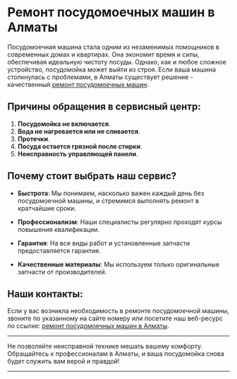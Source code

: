 # Ремонт посудомоечных машин в Алматы

Посудомоечная машина стала одним из незаменимых помощников в современных домах и квартирах. Она экономит время и силы, обеспечивая идеальную чистоту посуды. Однако, как и любое сложное устройство, посудомойка может выйти из строя. Если ваша машина столкнулась с проблемами, в Алматы существует решение - качественный [ремонт посудомоечных машин](https://1v.kz/almaty/dishwasher/remont-posudomoechnyh-mashin-almaty/).

## Причины обращения в сервисный центр:

1. **Посудомойка не включается**.
2. **Вода не нагревается или не сливается**.
3. **Протечки**.
4. **Посуда остается грязной после стирки**.
5. **Неисправность управляющей панели**.

## Почему стоит выбрать наш сервис?

- **Быстрота**: Мы понимаем, насколько важен каждый день без посудомоечной машины, и стремимся выполнять ремонт в кратчайшие сроки.
  
- **Профессионализм**: Наши специалисты регулярно проходят курсы повышения квалификации.
  
- **Гарантия**: На все виды работ и установленные запчасти предоставляется гарантия.

- **Качественные материалы**: Мы используем только оригинальные запчасти от производителей.

## Наши контакты:

Если у вас возникла необходимость в ремонте посудомоечной машины, звоните по указанному на сайте номеру или посетите наш веб-ресурс по ссылке: [ремонт посудомоечных машин в Алматы](https://1v.kz/almaty/dishwasher/remont-posudomoechnyh-mashin-almaty/).

---

Не позволяйте неисправной технике мешать вашему комфорту. Обращайтесь к профессионалам в Алматы, и ваша посудомойка снова будет служить вам верой и правдой!

---

